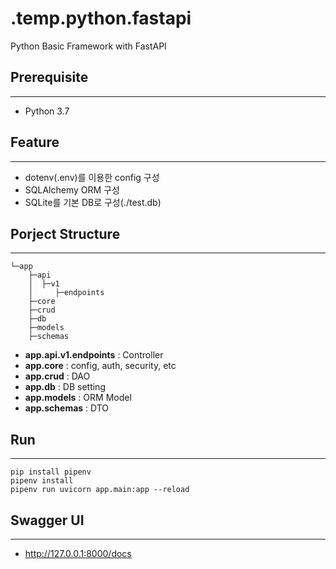 # .temp.python.fastapi
Python Basic Framework with FastAPI

## Prerequisite
***
- Python 3.7

## Feature
***
- dotenv(.env)를 이용한 config 구성
- SQLAlchemy ORM 구성
- SQLite를 기본 DB로 구성(./test.db)

## Porject Structure
***
```
└─app
    ├─api
    │  ├─v1
    │     ├─endpoints
    ├─core
    ├─crud
    ├─db
    ├─models
    ├─schemas
```
- **app.api.v1.endpoints** : Controller
- **app.core** : config, auth, security, etc
- **app.crud** : DAO
- **app.db** : DB setting
- **app.models** : ORM Model
- **app.schemas** : DTO

## Run
***
```
pip install pipenv
pipenv install
pipenv run uvicorn app.main:app --reload
```

## Swagger UI
***
- http://127.0.0.1:8000/docs